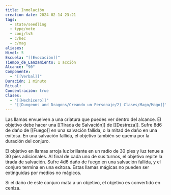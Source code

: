 ```yaml
---
title: Inmolación
creation date: 2024-02-14 23:21
tags:
  - state/seedling
  - type/note
  - conj/lv5
  - c/hec
  - c/mag
aliases: 
Nivel: 5
Escuela: "[[Evocación]]"
Tiempo_de_Lanzamiento: 1 acción
Alcance: "90"
Componente:
  - "[[Verbal]]"
Duración: 1 minuto
Ritual: 
Concentración: true
Clases:
  - "[[Hechicero]]"
  - "[[Dungeons and Dragons/Creando un Personaje/2) Clases/Mago/Mago]]"
---
```

Las llamas envuelven a una criatura que puedes ver dentro del alcance. El objetivo debe hacer una [[Tirada de Salvación]] de [[Destreza]]. Sufre 8d6 de daño de [[Fuego]] en una salvación fallida, o la mitad de daño en una exitosa. En una salvación fallida, el objetivo también se quema por la duración del conjuro. 

El objetivo en llamas arroja luz brillante en un radio de 30 pies y luz tenue a 30 pies adicionales. Al final de cada uno de sus turnos, el objetivo repite la tirada de salvación.
Sufre 4d6 daño de fuego en una salvación fallida, y el conjuro termina en una exitosa. Estas llamas mágicas no pueden ser extinguidas por medios no mágicos.

Si el daño de este conjuro mata a un objetivo, el objetivo es convertido en ceniza.
